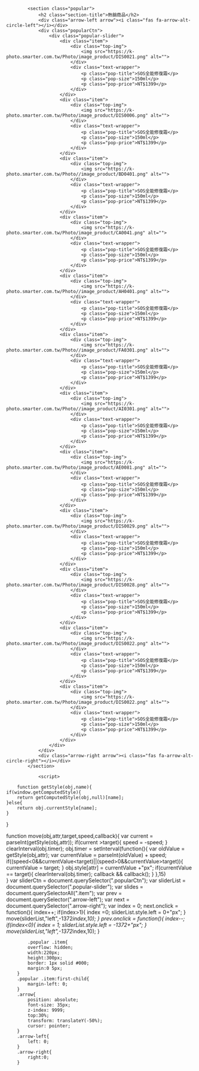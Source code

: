             <section class="popular">
                <h2 class="section-title">熱銷商品</h2>
                <div class="arrow-left arrow"><i class="fas fa-arrow-alt-circle-left"></i></div>
                <div class="popularCtn">
                    <div class="popular-slider">
                        <div class="item">
                            <div class="top-img">
                                <img src="https://k-photo.smarter.com.tw/Photo/image_product/DIS0021.png" alt="">
                            </div>
                            <div class="text-wrapper">
                                <p class="pop-title">SOS全能修復霜</p>
                                <p class="pop-size">150ml</p>
                                <p class="pop-price">NT$1399</p>
                            </div>
                        </div>
                        <div class="item">
                            <div class="top-img">
                                <img src="https://k-photo.smarter.com.tw/Photo/image_product/DIS0006.png" alt="">
                            </div>
                            <div class="text-wrapper">
                                <p class="pop-title">SOS全能修復霜</p>
                                <p class="pop-size">150ml</p>
                                <p class="pop-price">NT$1399</p>
                            </div>
                        </div>
                        <div class="item">
                            <div class="top-img">
                                <img src="https://k-photo.smarter.com.tw/Photo//image_product/BD0401.png" alt="">
                            </div>
                            <div class="text-wrapper">
                                <p class="pop-title">SOS全能修復霜</p>
                                <p class="pop-size">150ml</p>
                                <p class="pop-price">NT$1399</p>
                            </div>
                        </div>
                        <div class="item">
                            <div class="top-img">
                                <img src="https://k-photo.smarter.com.tw/Photo/image_product/CA0041.png" alt="">
                            </div>
                            <div class="text-wrapper">
                                <p class="pop-title">SOS全能修復霜</p>
                                <p class="pop-size">150ml</p>
                                <p class="pop-price">NT$1399</p>
                            </div>
                        </div>
                        <div class="item">
                            <div class="top-img">
                                <img src="https://k-photo.smarter.com.tw/Photo//image_product/AH0401.png" alt="">
                            </div>
                            <div class="text-wrapper">
                                <p class="pop-title">SOS全能修復霜</p>
                                <p class="pop-size">150ml</p>
                                <p class="pop-price">NT$1399</p>
                            </div>
                        </div>
                        <div class="item">
                            <div class="top-img">
                                <img src="https://k-photo.smarter.com.tw/Photo//image_product/FA0301.png" alt="">
                            </div>
                            <div class="text-wrapper">
                                <p class="pop-title">SOS全能修復霜</p>
                                <p class="pop-size">150ml</p>
                                <p class="pop-price">NT$1399</p>
                            </div>
                        </div>
                        <div class="item">
                            <div class="top-img">
                                <img src="https://k-photo.smarter.com.tw/Photo//image_product/AI0301.png" alt="">
                            </div>
                            <div class="text-wrapper">
                                <p class="pop-title">SOS全能修復霜</p>
                                <p class="pop-size">150ml</p>
                                <p class="pop-price">NT$1399</p>
                            </div>
                        </div>
                        <div class="item">
                            <div class="top-img">
                                <img src="https://k-photo.smarter.com.tw/Photo/image_product/AE0081.png" alt="">
                            </div>
                            <div class="text-wrapper">
                                <p class="pop-title">SOS全能修復霜</p>
                                <p class="pop-size">150ml</p>
                                <p class="pop-price">NT$1399</p>
                            </div>
                        </div>
                        <div class="item">
                            <div class="top-img">
                                <img src="https://k-photo.smarter.com.tw/Photo/image_product/DIS0029.png" alt="">
                            </div>
                            <div class="text-wrapper">
                                <p class="pop-title">SOS全能修復霜</p>
                                <p class="pop-size">150ml</p>
                                <p class="pop-price">NT$1399</p>
                            </div>
                        </div>
                        <div class="item">
                            <div class="top-img">
                                <img src="https://k-photo.smarter.com.tw/Photo/image_product/DIS0028.png" alt="">
                            </div>
                            <div class="text-wrapper">
                                <p class="pop-title">SOS全能修復霜</p>
                                <p class="pop-size">150ml</p>
                                <p class="pop-price">NT$1399</p>
                            </div>
                        </div>
                        <div class="item">
                            <div class="top-img">
                                <img src="https://k-photo.smarter.com.tw/Photo/image_product/DIS0022.png" alt="">
                            </div>
                            <div class="text-wrapper">
                                <p class="pop-title">SOS全能修復霜</p>
                                <p class="pop-size">150ml</p>
                                <p class="pop-price">NT$1399</p>
                            </div>
                        </div>
                        <div class="item">
                            <div class="top-img">
                                <img src="https://k-photo.smarter.com.tw/Photo/image_product/DIS0022.png" alt="">
                            </div>
                            <div class="text-wrapper">
                                <p class="pop-title">SOS全能修復霜</p>
                                <p class="pop-size">150ml</p>
                                <p class="pop-price">NT$1399</p>
                            </div>
                        </div>
                    </div>
                </div>
                <div class="arrow-right arrow"><i class="fas fa-arrow-alt-circle-right"></i></div>
            </section>

                <script>

        function getStyle(obj,name){
    if(window.getComputedStyle){
        return getComputedStyle(obj,null)[name];
    }else{
        return obj.currentStyle[name];
    }
}

function move(obj,attr,target,speed,callback){
    var current = parseInt(getStyle(obj,attr));
    if(current >target){
        speed = -speed;
    }
    clearInterval(obj.timer);
    obj.timer = setInterval(function(){
        var oldValue = getStyle(obj,attr);
        var currentValue = parseInt(oldValue) + speed;
        if((speed<0&&currentValue<target)||(speed>0&&currentValue>target)){
            currentValue = target;
        }
        obj.style[attr] = currentValue +"px";
        if(currentValue == target){
            clearInterval(obj.timer);
            callback && callback();
        }
    },15)      
}
var sliderCtn = document.querySelector(".popularCtn");
var sliderList = document.querySelector(".popular-slider");
var slides = document.querySelectorAll(".item");
var prev = document.querySelector(".arrow-left");
var next = document.querySelector(".arrow-right");
var index = 0;
        next.onclick = function(){
            index++;
            if(index>1){
                index =0;
                sliderList.style.left = 0+"px";
            }
            move(sliderList,"left",-1372*index,10);
        }
        prev.onclick = function(){
            index--;
            if(index<0){
                index = 1;
                sliderList.style.left = -1372+"px";
            }
            move(sliderList,"left",-1372*index,10);
        }
    </script>

            .popular .item{
            overflow: hidden;
            width:220px;
            height:300px;
            border: 1px solid #000;
            margin:0 5px;
        }
        .popular .item:first-child{
            margin-left: 0;
        }
        .arrow{
            position: absolute;
            font-size: 35px;
            z-index: 9999;
            top:30%;
            transform: translateY(-50%);
            cursor: pointer;
        }
        .arrow-left{
            left: 0;
        }
        .arrow-right{
            right:0;
        }